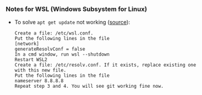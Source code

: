 ### Notes for WSL (Windows Subsystem for Linux)

- To solve `apt get update` not working ([source](https://github.com/microsoft/WSL/issues/4435#issuecomment-645600746)):
  ```
  Create a file: /etc/wsl.conf.
  Put the following lines in the file
  [network]
  generateResolvConf = false
  In a cmd window, run wsl --shutdown
  Restart WSL2
  Create a file: /etc/resolv.conf. If it exists, replace existing one with this new file.
  Put the following lines in the file
  nameserver 8.8.8.8
  Repeat step 3 and 4. You will see git working fine now.
  ```
